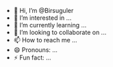 - 👋 Hi, I’m @Birsuguler
- 👀 I’m interested in ...
- 🌱 I’m currently learning ...
- 💞️ I’m looking to collaborate on ...
- 📫 How to reach me ...
- 😄 Pronouns: ...
- ⚡ Fun fact: ...

<!---
Birsuguler/Birsuguler is a ✨ special ✨ repository because its `README.md` (this file) appears on your GitHub profile.
You can click the Preview link to take a look at your changes.
--->
